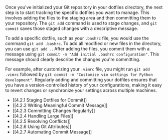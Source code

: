 Once you've initialized your Git repository in your dotfiles directory, the next step is to start tracking the specific dotfiles you want to manage. This involves adding the files to the staging area and then committing them to your repository. The `git add` command is used to stage changes, and `git commit` saves those staged changes with a descriptive message.

To add a specific dotfile, such as your `.bashrc` file, you would use the command `git add .bashrc`. To add all modified or new files in the directory, you can use `git add .`. After adding the files, you commit them with a message using `git commit -m "Add initial .bashrc configuration"`. This message should clearly describe the changes you're committing.

For example, after customizing your `.vimrc` file, you might run `git add .vimrc` followed by `git commit -m "Customize vim settings for Python development"`. Regularly adding and committing your dotfiles ensures that you have a version-controlled history of your configurations, making it easy to revert changes or synchronize your settings across multiple machines.

- [[4.2.1 Staging Dotfiles for Commit]]
- [[4.2.2 Writing Meaningful Commit Message]]
- [[4.2.3 Committing Changes Regularly]]
- [[4.2.4 Handling Large Files]]
- [[4.2.5 Resolving Conflicts]]
- [[4.2.6 Using Git Attributes]]
- [[4.2.7 Automating Commit Message]]